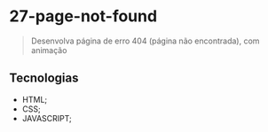 # 27-page-not-found

>Desenvolva página de erro 404 (página não encontrada), com animação

## Tecnologias
- HTML;
- CSS;
- JAVASCRIPT;
